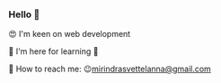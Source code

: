 ### Hello 👋

<!--
**chrismirindra/chrismirindra** is a ✨ _special_ ✨ repository because its `README.md` (this file) appears on your GitHub profile.

Here are some ideas to get you started: -->

😍 I'm keen on web development 

🎉 I'm here for learning 🤩
 
📲 How to reach me: 😉mirindrasvettelanna@gmail.com
